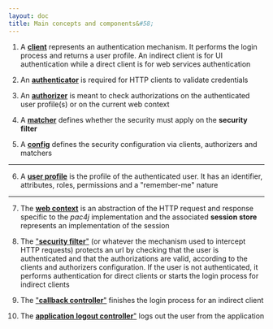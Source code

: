 ```yaml
---
layout: doc
title: Main concepts and components&#58;
---
```


1) A [**client**](/docs/clients.html) represents an authentication mechanism. It performs the login process and returns a user profile. An indirect client is for UI authentication while a direct client is for web services authentication

2) An [**authenticator**](/docs/authenticators.html) is required for HTTP clients to validate credentials

3) An [**authorizer**](/docs/authorizers.html) is meant to check authorizations on the authenticated user profile(s) or on the current web context

4) A [**matcher**](/docs/matchers.html) defines whether the security must apply on the **security filter**

5) A [**config**](/docs/config.html) defines the security configuration via clients, authorizers and matchers

---

6) A [**user profile**](https://github.com/pac4j/pac4j/blob/master/pac4j-core/src/main/java/org/pac4j/core/profile/CommonProfile.java) is the profile of the authenticated user. It has an identifier, attributes, roles, permissions and a "remember-me" nature

---

7) The [**web context**](/docs/session-store.html) is an abstraction of the HTTP request and response specific to the *pac4j* implementation and the associated **session store** represents an implementation of the session


8) The ["**security filter**"](/docs/how-to-implement-pac4j-for-a-new-framework.html#a-secure-an-url) (or whatever the mechanism used to intercept HTTP requests) protects an url by checking that the user is authenticated and that the authorizations are valid, according to the clients and authorizers configuration. If the user is not authenticated, it performs authentication for direct clients or starts the login process for indirect clients

9) The ["**callback controller**"](/docs/how-to-implement-pac4j-for-a-new-framework.html#b-handle-callback-for-indirect-client) finishes the login process for an indirect client

10) The [**application logout controller**"](/docs/how-to-implement-pac4j-for-a-new-framework.html#c-application-logout) logs out the user from the application
